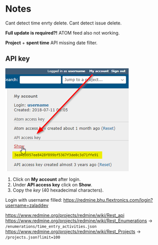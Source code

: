 Notes
=====

Cant detect time enrty delete.
Cant detect issue delete.

**Full update is required?!** ATOM feed also not working.

**Project** + **spent time** API missing date filter.

API key
-------

![key](API-key.png)
1. Click on **My account** after login.
2. Under **API access key** click on **Show**.
3. Copy the *key* (40 hexadecimal characters).

Login with username filled: https://redmine.bhu.flextronics.com/login?username=zaladdev

https://www.redmine.org/projects/redmine/wiki/Rest_api
https://www.redmine.org/projects/redmine/wiki/Rest_Enumerations -> `/enumerations/time_entry_activities.json`
https://www.redmine.org/projects/redmine/wiki/Rest_Projects -> `/projects.json?limit=100`